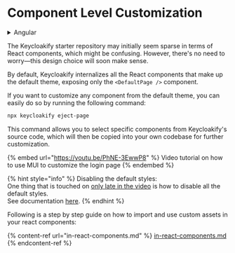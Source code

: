 # Component Level Customization

<details>

<summary>Angular</summary>

TL;DR: This functionality integrates seamlessly with Angular. Simply use the command as you would in React, and remember to include the lines from the console in `KcPage.ts`.

</details>

The Keycloakify starter repository may initially seem sparse in terms of React components, which might be confusing. However, there's no need to worry—this design choice will soon make sense.

By default, Keycloakify internalizes all the React components that make up the default theme, exposing only the `<DefaultPage />` component.

If you want to customize any component from the default theme, you can easily do so by running the following command:

```bash
npx keycloakify eject-page
```

This command allows you to select specific components from Keycloakify's source code, which will then be copied into your own codebase for further customization.

{% embed url="https://youtu.be/PhNE-3EwwP8" %}
Video tutorial on how to use MUI to customize the login page
{% endembed %}

{% hint style="info" %}
Disabling the default styles:  \
One thing that is touched on [only late in the video](https://youtu.be/PhNE-3EwwP8?si=s3e9DjaIlhG2uxQC\&t=1338) is how to disable all the default styles.  \
See documentation [here](../css-level-customization/removing-the-default-styles.md).
{% endhint %}

Following is a step by step guide on how to import and use custom assets in your react components:

{% content-ref url="in-react-components.md" %}
[in-react-components.md](in-react-components.md)
{% endcontent-ref %}
